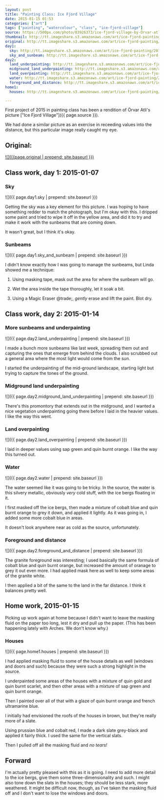 ```yaml
---
layout: post
title: "Painting Class: Ice Fjord Village"
date: 2015-01-15 01:53
categories: ["art"]
tags: ["painting", "watercolour", "class", "ice-fjord-village"]
source: https://500px.com/photo/83926373/ice-fjord-village-by-Örvar-atli
thumbnail: http://tt.imageshare.s3.amazonaws.com/art/ice-fjord-painting/2015-01-15-home-20150115_011538.jpg
original: http://tt.imageshare.s3.amazonaws.com/art/ice-fjord-painting/original-photo-ice-fjord-village-500px-orvar-atli.jpg
day1:
  sky: http://tt.imageshare.s3.amazonaws.com/art/ice-fjord-painting/2014-01-07-class-20150107_145330.jpg
  sky_and_sunbeam: http://tt.imageshare.s3.amazonaws.com/art/ice-fjord-painting/2014-01-07-class-20150107_150222.jpg
day2:
  land_underpainting: http://tt.imageshare.s3.amazonaws.com/art/ice-fjord-painting/2014-01-14-class-20150114_135320.jpg
  midground_land_underpainting: http://tt.imageshare.s3.amazonaws.com/art/ice-fjord-painting/2014-01-14-class-20150114_140149.jpg
  land_overpainting: http://tt.imageshare.s3.amazonaws.com/art/ice-fjord-painting/2014-01-14-class-20150114_145336.jpg
  water: http://tt.imageshare.s3.amazonaws.com/art/ice-fjord-painting/2014-01-14-class-20150114_205524.jpg
  foreground_and_distance: http://tt.imageshare.s3.amazonaws.com/art/ice-fjord-painting/2014-01-14-class-20150114_210302.jpg
home1:
  houses: http://tt.imageshare.s3.amazonaws.com/art/ice-fjord-painting/2015-01-15-home-20150115_011538.jpg

---
```

First project of 2015 in painting class has been a rendition of
&Ouml;rvar Atli's picture ["Ice Fjord Village"]({{ page.source }}).

We had done a similar picture as an exercise in receeding values into
the distance, but this particular image really caught my eye.

## Original:

[![]({{page.original | prepend: site.baseurl }})]({{page.source}})

## Class work, day 1: 2015-01-07

### Sky

![]({{ page.day1.sky | prepend: site.baseurl }})

Getting the sky was a key element for this picture. I was hoping to
have something redder to match the photograph, but I'm okay with
this. I dripped some paint and tried to wipe it off in the yellow
area, and did it to try and make it work with the sunbeams that are
coming down.

It wasn't great, but I think it's okay.

### Sunbeams

![]({{ page.day1.sky_and_sunbeam | prepend: site.baseurl }})

I didn't know exactly how I was going to manage the sunbeams, but
Linda showed me a technique:

1. Using masking tape, mask out the area for where the sunbeam will
go.

2. Wet the area inside the tape thoroughly, let it soak a bit.

3. Using a Magic Eraser @trade;, *gently* erase and lift the
paint. Blot dry.

## Class work, day 2: 2015-01-14

### More sunbeams and underpainting

![]({{ page.day2.land_underpainting | prepend: site.baseurl }})

I made a bunch more sunbeams like last week, spreading them out and
capturing the ones that emerge from behind the clouds. I also scrubbed
out a general area where the most light would come from the sun.

I started the underpainting of the mid-ground landscape, starting
light but trying to capture the tones of the ground.

### Midground land underpainting

![]({{ page.day2.midground_land_underpainting | prepend: site.baseurl }})

There's this promontory that extends out in the midground, and I
wanted a nice vegetation underpainting going there before I laid in
the heavier values. I like the way this went.

### Land overpainting

![]({{ page.day2.land_overpainting | prepend: site.baseurl }})

I laid in deeper values using sap green and quin burnt orange. I like
the way this turned out.

### Water

![]({{ page.day2.water | prepend: site.baseurl }})

The water seemed like it was going to be tricky. In the source, the
water is this silvery metallic, obviously *very* cold stuff, with the
ice bergs floating in it.

I first masked off the ice bergs, then made a mixture of cobalt blue
and quin burnt orange to grey it down, and applied it lightly. As it
was going in, I added some more cobalt blue in areas.

It doesn't look anywhere near as cold as the source, unfortunately.

### Foreground and distance

![]({{ page.day2.foreground_and_distance | prepend: site.baseurl }})

The granite foreground was interesting; I used basically the same
formula of cobalt blue and quin burnt orange, but increased the amount
of oranage to grey it out even more. I had applied mask here as well
to keep some areas of the granite white.

I then applied a bit of the same to the land in the far distance. I
think it balances pretty well.


## Home work, 2015-01-15

Picking up work again at home because I didn't want to leave the
masking fluid on the paper too long, lest it dry and pull up the
paper. (This has been happening lately with Arches. We don't know
why.)

### Houses

![]({{ page.home1.houses | prepend: site.baseurl }})

I had applied masking fluid to some of the house details as well
(windows and doors and such) because they were such a strong highlight
in the source.

I underpainted some areas of the houses with a mixture of quin gold
and quin burnt scarlet, and then other areas with a mixture of sap
green and quin burnt orange.

Then I painted over all of that with a glaze of quin burnt orange and
french ultramarine blue.

I initially had envisioned the roofs of the houses in brown, but
they're really more of a slate.

Using prussian blue and cobalt red, I made a dark slate grey-black and
applied it fairly thick. I used the same for the vertical slats.

Then I pulled off all the masking fluid and *no tears!*

## Forward

I'm actually pretty pleased with this as it is going. I need to add
more detail to the ice bergs, give them some three-dimensionality and
such. I might also tone down the slats in the houses; they should be
less stark, more weathered. It might be difficult now, though, as I've
taken the masking fluid off and I don't want to lose the windows and
doors. 
